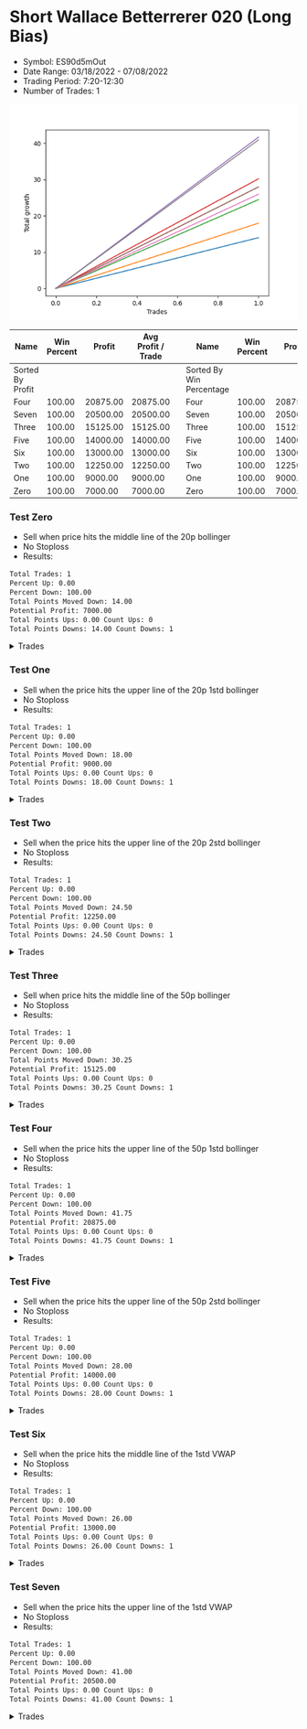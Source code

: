 # Short Wallace Betterrerer 020 (Long Bias)
- Symbol: ES90d5mOut
- Date Range: 03/18/2022 - 07/08/2022
- Trading Period: 7:20-12:30
- Number of Trades: 1

![Plot](ShortWallaceBetterrerer020ES90d5mOut(LongBias).png)

| Name | Win Percent | Profit | Avg Profit / Trade |     | Name | Win Percent | Profit | Avg Profit / Trade |
| ---- | ----------- | ------ | ------------------ | --- | ---- | ----------- | ------ | ------------------ |
| Sorted By <br> Profit | | | | | Sorted By <br> Win Percentage ||||
| Four | 100.00 | 20875.00 | 20875.00 |     | Four | 100.00 | 20875.00 | 20875.00 |
| Seven | 100.00 | 20500.00 | 20500.00 |     | Seven | 100.00 | 20500.00 | 20500.00 |
| Three | 100.00 | 15125.00 | 15125.00 |     | Three | 100.00 | 15125.00 | 15125.00 |
| Five | 100.00 | 14000.00 | 14000.00 |     | Five | 100.00 | 14000.00 | 14000.00 |
| Six | 100.00 | 13000.00 | 13000.00 |     | Six | 100.00 | 13000.00 | 13000.00 |
| Two | 100.00 | 12250.00 | 12250.00 |     | Two | 100.00 | 12250.00 | 12250.00 |
| One | 100.00 | 9000.00 | 9000.00 |     | One | 100.00 | 9000.00 | 9000.00 |
| Zero | 100.00 | 7000.00 | 7000.00 |     | Zero | 100.00 | 7000.00 | 7000.00 |

### Test Zero
* Sell when price hits the middle line of the 20p bollinger
* No Stoploss
* Results:
```
Total Trades: 1
Percent Up: 0.00
Percent Down: 100.00
Total Points Moved Down: 14.00
Potential Profit: 7000.00
Total Points Ups: 0.00 Count Ups: 0
Total Points Downs: 14.00 Count Downs: 1
```

<details><summary>Trades</summary>

<code>In: 2022-05-04 11:05:00		Out: 2022-05-04 11:07:15		Total Position Time: 02:15		Total Move Down: 14.00		Total to Date: 14.00</code> <br />


</details>

### Test One
* Sell when the price hits the upper line of the 20p 1std bollinger
* No Stoploss
* Results:
```
Total Trades: 1
Percent Up: 0.00
Percent Down: 100.00
Total Points Moved Down: 18.00
Potential Profit: 9000.00
Total Points Ups: 0.00 Count Ups: 0
Total Points Downs: 18.00 Count Downs: 1
```

<details><summary>Trades</summary>

<code>In: 2022-05-04 11:05:00		Out: 2022-05-04 11:07:20		Total Position Time: 02:20		Total Move Down: 18.00		Total to Date: 18.00</code> <br />


</details>

### Test Two
* Sell when the price hits the upper line of the 20p 2std bollinger
* No Stoploss
* Results:
```
Total Trades: 1
Percent Up: 0.00
Percent Down: 100.00
Total Points Moved Down: 24.50
Potential Profit: 12250.00
Total Points Ups: 0.00 Count Ups: 0
Total Points Downs: 24.50 Count Downs: 1
```

<details><summary>Trades</summary>

<code>In: 2022-05-04 11:05:00		Out: 2022-05-04 11:07:40		Total Position Time: 02:40		Total Move Down: 24.50		Total to Date: 24.50</code> <br />


</details>

### Test Three
* Sell when price hits the middle line of the 50p bollinger
* No Stoploss
* Results:
```
Total Trades: 1
Percent Up: 0.00
Percent Down: 100.00
Total Points Moved Down: 30.25
Potential Profit: 15125.00
Total Points Ups: 0.00 Count Ups: 0
Total Points Downs: 30.25 Count Downs: 1
```

<details><summary>Trades</summary>

<code>In: 2022-05-04 11:05:00		Out: 2022-05-04 11:20:50		Total Position Time: 15:50		Total Move Down: 30.25		Total to Date: 30.25</code> <br />


</details>

### Test Four
* Sell when the price hits the upper line of the 50p 1std bollinger
* No Stoploss
* Results:
```
Total Trades: 1
Percent Up: 0.00
Percent Down: 100.00
Total Points Moved Down: 41.75
Potential Profit: 20875.00
Total Points Ups: 0.00 Count Ups: 0
Total Points Downs: 41.75 Count Downs: 1
```

<details><summary>Trades</summary>

<code>In: 2022-05-04 11:05:00		Out: 2022-05-04 11:34:10		Total Position Time: 29:10		Total Move Down: 41.75		Total to Date: 41.75</code> <br />


</details>

### Test Five
* Sell when the price hits the upper line of the 50p 2std bollinger
* No Stoploss
* Results:
```
Total Trades: 1
Percent Up: 0.00
Percent Down: 100.00
Total Points Moved Down: 28.00
Potential Profit: 14000.00
Total Points Ups: 0.00 Count Ups: 0
Total Points Downs: 28.00 Count Downs: 1
```

<details><summary>Trades</summary>

<code>In: 2022-05-04 11:05:00		Out: 2022-05-04 11:35:55		Total Position Time: 30:55		Total Move Down: 28.00		Total to Date: 28.00</code> <br />


</details>

### Test Six
* Sell when the price hits the middle line of the 1std VWAP
* No Stoploss
* Results:
```
Total Trades: 1
Percent Up: 0.00
Percent Down: 100.00
Total Points Moved Down: 26.00
Potential Profit: 13000.00
Total Points Ups: 0.00 Count Ups: 0
Total Points Downs: 26.00 Count Downs: 1
```

<details><summary>Trades</summary>

<code>In: 2022-05-04 11:05:00		Out: 2022-05-04 11:20:20		Total Position Time: 15:20		Total Move Down: 26.00		Total to Date: 26.00</code> <br />


</details>

### Test Seven
* Sell when the price hits the upper line of the 1std VWAP
* No Stoploss
* Results:
```
Total Trades: 1
Percent Up: 0.00
Percent Down: 100.00
Total Points Moved Down: 41.00
Potential Profit: 20500.00
Total Points Ups: 0.00 Count Ups: 0
Total Points Downs: 41.00 Count Downs: 1
```

<details><summary>Trades</summary>

<code>In: 2022-05-04 11:05:00		Out: 2022-05-04 11:34:05		Total Position Time: 29:05		Total Move Down: 41.00		Total to Date: 41.00</code> <br />


</details>